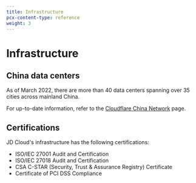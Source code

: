 ```yaml
---
title: Infrastructure
pcx-content-type: reference
weight: 3
---
```


# Infrastructure

## China data centers

As of March 2022, there are more than 40 data centers spanning over 35 cities across mainland China.

For up-to-date information, refer to the [Cloudflare China Network](https://www.cloudflare.com/china-network/) page.

## Certifications

JD Cloud's infrastructure has the following certifications:

* ISO/IEC 27001 Audit and Certification
* ISO/IEC 27018 Audit and Certification
* CSA C-STAR (Security, Trust & Assurance Registry) Certificate
* Certificate of PCI DSS Compliance

